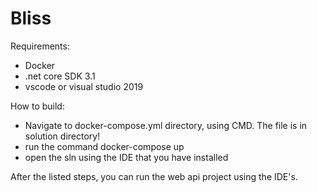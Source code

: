 # Bliss

Requirements:

- Docker
- .net core SDK 3.1
- vscode or visual studio 2019

How to build:
- Navigate to docker-compose.yml directory, using CMD. The file is in solution directory!
- run the command docker-compose up
- open the sln using the IDE that you have installed

After the listed steps, you can run the web api project using the IDE's.
